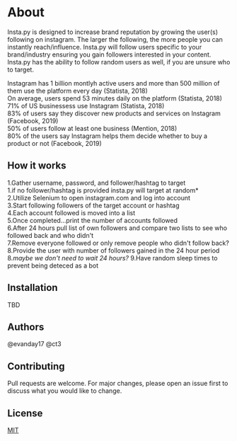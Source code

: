# About

Insta.py is designed to increase brand reputation by growing the user(s) following on instagram.  The larger the following, the more people you can instantly reach/influence.  Insta.py will follow users specific to your brand/industry ensuring you gain followers interested in your content.  Insta.py has the ability to follow random users as well, if you are unsure who to target.

Instagram has 1 billion montlyh active users and more than 500 million of them use the platform every day (Statista, 2018)<br/>
On average, users spend 53 minutes daily on the platform (Statista, 2018)<br/>
71% of US businessess use Instagram (Statista, 2018)<br/>
83% of users say they discover new products and services on Instagram (Facebook, 2019)<br/>
50% of users follow at least one business (Mention, 2018)<br/>
80% of the users say Instagram helps them decide whether to buy a product or not (Facebook, 2019)

## How it works

1.Gather username, password, and follower/hashtag to target<br/>
  1.if no follower/hashtag is provided insta.py will target at random*<br/>
2.Utilize Selenium to open instagram.com and log into account<br/>
3.Start following followers of the target account or hashtag<br/>
4.Each account followed is moved into a list<br/>
5.Once completed...print the number of accounts followed<br/>
6.After 24 hours pull list of own followers and compare two lists to see who followed back and who didn't<br/>
7.Remove everyone followed or only remove people who didn't follow back?<br/>
8.Provide the user with number of followers gained in the 24 hour period<br/>
  8.*maybe we don't need to wait 24 hours?*
9.Have random sleep times to prevent being deteced as a bot<br/>



## Installation
TBD

## Authors
@evanday17
@ct3

## Contributing
Pull requests are welcome. For major changes, please open an issue first to discuss what you would like to change.

## License
[MIT](https://choosealicense.com/licenses/mit/)
